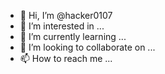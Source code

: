 - 👋 Hi, I’m @hacker0107
- 👀 I’m interested in ...
- 🌱 I’m currently learning ...
- 💞️ I’m looking to collaborate on ...
- 📫 How to reach me ...

<!---
hacker0107/hacker0107 is a ✨ special ✨ repository because its `README.md` (this file) appears on your GitHub profile.
You can click the Preview link to take a look at your changes.
--
"14896.24.36289.51658.2585.3265.cf
Dis--0107+Hi%2C+I’m+%40hacker0107%0Am+interested+in+...%0A
